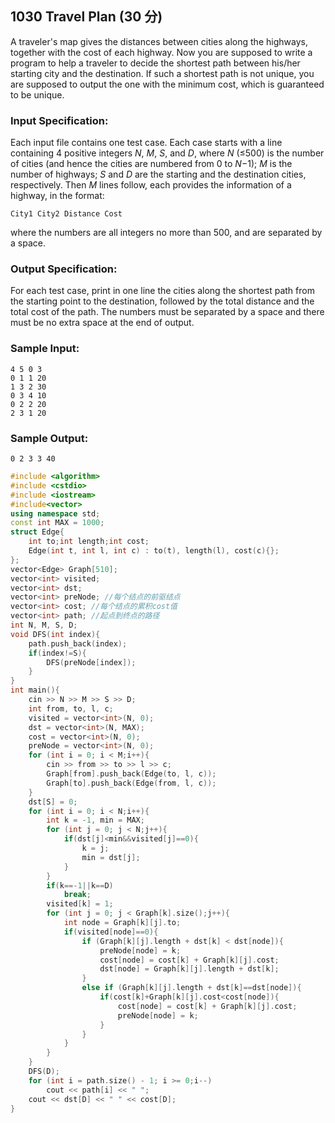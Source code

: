 ## 1030 Travel Plan (30 分)

A traveler's map gives the distances between cities along the highways, together with the cost of each highway. Now you are supposed to write a program to help a traveler to decide the shortest path between his/her starting city and the destination. If such a shortest path is not unique, you are supposed to output the one with the minimum cost, which is guaranteed to be unique.

### Input Specification:

Each input file contains one test case. Each case starts with a line containing 4 positive integers *N*, *M*, *S*, and *D*, where *N* (≤500) is the number of cities (and hence the cities are numbered from 0 to *N*−1); *M* is the number of highways; *S* and *D* are the starting and the destination cities, respectively. Then *M* lines follow, each provides the information of a highway, in the format:

```
City1 City2 Distance Cost
```

where the numbers are all integers no more than 500, and are separated by a space.

### Output Specification:

For each test case, print in one line the cities along the shortest path from the starting point to the destination, followed by the total distance and the total cost of the path. The numbers must be separated by a space and there must be no extra space at the end of output.

### Sample Input:

```in
4 5 0 3
0 1 1 20
1 3 2 30
0 3 4 10
0 2 2 20
2 3 1 20
```

### Sample Output:

```out
0 2 3 3 40
```

```C++
#include <algorithm>
#include <cstdio>
#include <iostream>
#include<vector>
using namespace std;
const int MAX = 1000;
struct Edge{
    int to;int length;int cost;
    Edge(int t, int l, int c) : to(t), length(l), cost(c){};
};
vector<Edge> Graph[510];
vector<int> visited;
vector<int> dst;
vector<int> preNode; //每个结点的前驱结点
vector<int> cost; //每个结点的累积cost值
vector<int> path; //起点到终点的路径
int N, M, S, D;
void DFS(int index){
    path.push_back(index);
    if(index!=S){
        DFS(preNode[index]);
    }
}
int main(){
    cin >> N >> M >> S >> D;
    int from, to, l, c;
    visited = vector<int>(N, 0);
    dst = vector<int>(N, MAX);
    cost = vector<int>(N, 0);
    preNode = vector<int>(N, 0);
    for (int i = 0; i < M;i++){
        cin >> from >> to >> l >> c;
        Graph[from].push_back(Edge(to, l, c));
        Graph[to].push_back(Edge(from, l, c));
    }
    dst[S] = 0;
    for (int i = 0; i < N;i++){
        int k = -1, min = MAX;
        for (int j = 0; j < N;j++){
            if(dst[j]<min&&visited[j]==0){
                k = j;
                min = dst[j];
            }
        }
        if(k==-1||k==D)
            break;
        visited[k] = 1;
        for (int j = 0; j < Graph[k].size();j++){
            int node = Graph[k][j].to;
            if(visited[node]==0){
                if (Graph[k][j].length + dst[k] < dst[node]){
                    preNode[node] = k;
                    cost[node] = cost[k] + Graph[k][j].cost;
                    dst[node] = Graph[k][j].length + dst[k];
                }
                else if (Graph[k][j].length + dst[k]==dst[node]){
                    if(cost[k]+Graph[k][j].cost<cost[node]){
                        cost[node] = cost[k] + Graph[k][j].cost;
                        preNode[node] = k;
                    }
                }
            }
        }
    }
    DFS(D);
    for (int i = path.size() - 1; i >= 0;i--)
        cout << path[i] << " ";
    cout << dst[D] << " " << cost[D];
}
```

